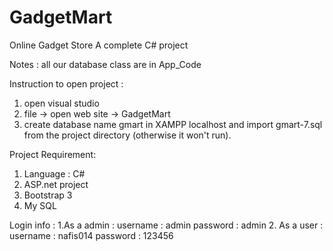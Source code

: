 # GadgetMart
Online Gadget Store
A complete C# project 

Notes : all our database class are in App_Code 

Instruction to open project :
1. open visual studio 
2. file -> open web site -> GadgetMart
3. create database name gmart in XAMPP localhost and import gmart-7.sql from the project directory (otherwise it won't run).

Project Requirement: 
1. Language : C#
2. ASP.net project 
3. Bootstrap 3
4. My SQL

Login info : 
 1.As a admin :
    username : admin
    password : admin
2. As a user :
    username : nafis014
    password : 123456
